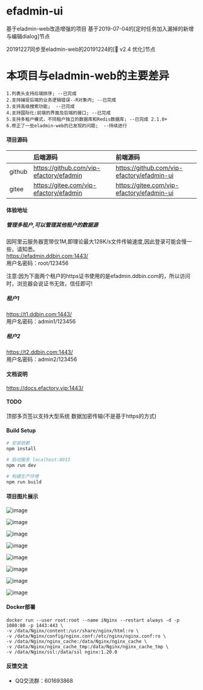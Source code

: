 # efadmin-ui
基于eladmin-web改造增强的项目
基于2019-07-04的[定时任务加入漏掉的新增与编辑dialog]节点

20191227同步至eladmin-web的20191224的[:bookmark: v2.4 优化]节点

# 本项目与eladmin-web的主要差异
```
1.列表头支持后端排序; --已完成
2.支持捕捉后端的业务逻辑错误--R对象内; --已完成
3.支持高级搜索功能;  --已完成
4.支持国际化:前端的界面及后端的接口; --已完成
5.支持多租户模式，不同租户独立的数据库和Redis数据库; --已完成 2.1.0+
6.修正了一些eladmin-web的已发现的问题;  --持续进行
```

#### 项目源码

|        | 后端源码                                 | 前端源码                                    |
|:-------|:----------------------------------------|:-------------------------------------------|
| github | https://github.com/vip-efactory/efadmin | https://github.com/vip-efactory/efadmin-ui |
| gitee  | https://gitee.com/vip-efactory/efadmin  | https://gitee.com/vip-efactory/efadmin-ui  |

#### 体验地址
##### 管理多租户,可以管理其他租户的数据源  
因阿里云服务器宽带仅1M,即理论最大128K/s文件传输速度,因此登录可能会慢一些，请知悉。  
<https://efadmin.ddbin.com:1443/>  
用户名密码：root/123456

注意:因为下面两个租户的https证书使用的是efadmin.ddbin.com的，所以访问时，浏览器会说证书无效，信任即可!
##### 租户1
<https://t1.ddbin.com:1443/>  
用户名密码：admin1/123456
##### 租户2
<https://t2.ddbin.com:1443/>  
用户名密码：admin2/123456

#### 文档说明
<https://docs.efactory.vip:1443/>

#### TODO
顶部多页签以支持大型系统
数据加密传输(不是基于https的方式)

#### Build Setup
``` bash
# 安装依赖
npm install

# 启动服务 localhost:8013
npm run dev

# 构建生产环境
npm run build
```

#### 项目图片展示

![image](https://gitee.com/vip-efactory/efadmin-ui/raw/master/public/proj_imgs/zh_Login.png)

![image](https://gitee.com/vip-efactory/efadmin-ui/raw/master/public/proj_imgs/switch_lang_Login.png)

![image](https://gitee.com/vip-efactory/efadmin-ui/raw/master/public/proj_imgs/en_Login.png)

![image](https://gitee.com/vip-efactory/efadmin-ui/raw/master/public/proj_imgs/zh_main.png)

![image](https://gitee.com/vip-efactory/efadmin-ui/raw/master/public/proj_imgs/en_main.png)

![image](https://gitee.com/vip-efactory/efadmin-ui/raw/master/public/proj_imgs/en_employee.png)

![image](https://gitee.com/vip-efactory/efadmin-ui/raw/master/public/proj_imgs/i18n_zh_api.png)

![image](https://gitee.com/vip-efactory/efadmin-ui/raw/master/public/proj_imgs/i18n_en_api.png)

#### Docker部署
```shell
docker run --user root:root --name iNginx --restart always -d -p 1080:80 -p 1443:443 \
-v /data/Nginx/content:/usr/share/nginx/html:ro \
-v /data/Nginx/config/nginx.conf:/etc/nginx/nginx.conf:ro \
-v /data/Nginx/nginx_cache:/data/Nginx/nginx_cache \
-v /data/Nginx/nginx_cache_tmp:/data/Nginx/nginx_cache_tmp \
-v /data/Nginx/ssl:/data/ssl nginx:1.20.0
```

#### 反馈交流

- QQ交流群：601693868

